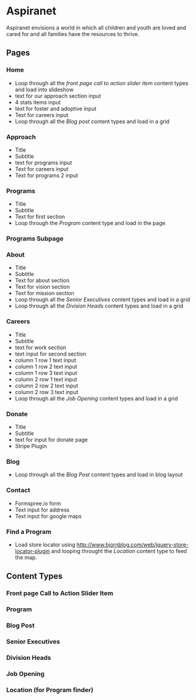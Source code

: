 # Aspiranet
Aspiranet envisions a world in which all children and youth are loved and cared for and all families have the resources to thrive.

## Pages

### Home
- Loop through all the *front page call to action slider item* content types and load into slideshow
- text for our approach section input
- 4 stats items input
- text for foster and adoptive input
- Text for careers input
- Loop through all the *Blog post* content types and load in a grid

### Approach
- Title
- Subtitle
- text for programs input
- Text for careers input
- Text for programs 2 input

### Programs
- Title
- Subtitle
- Text for first section
- Loop through the *Program* content type and load in the page

### Programs Subpage


### About
- Title
- Subtitle
- Text for about section
- Text for vision section
- Text for mission section
- Loop through all the *Senior Executives* content types and load in a grid
- Loop through all the *Division Heads* content types and load in a grid

### Careers
- Title
- Subtitle
- text for work section
- text input for second section
- column 1 row 1 text input
- column 1 row 2 text input
- column 1 row 3 text input
- column 2 row 1 text input
- column 2 row 2 text input
- column 2 row 3 text input
- Loop through all the *Job Opening* content types and load in a grid

### Donate
- Title
- Subtitle
- text for input for donate page
- Stripe Plugin

### Blog
- Loop through all the *Blog Post* content types and load in blog layout

### Contact
- Formspree.io form
- Text input for address
- Text input for google maps

### Find a Program
- Load store locator using http://www.bjornblog.com/web/jquery-store-locator-plugin and looping throught the *Location* content type to feed the map.

## Content Types

### Front page Call to Action Slider Item
### Program
### Blog Post
### Senior Executives
### Division Heads
### Job Opening
### Location (for Program finder)